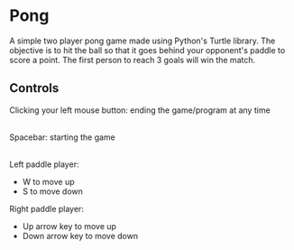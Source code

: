 # Pong

A simple two player pong game made using Python's Turtle library. 
The objective is to hit the ball so that it goes behind your opponent's paddle to score a point. The first person to reach 3 goals will win the match.


## Controls

Clicking your left mouse button: ending the game/program at any time <br> <br>

Spacebar: starting the game <br> <br>

Left paddle player:
- W to move up
- S to move down

Right paddle player:  
- Up arrow key to move up
- Down arrow key to move down
